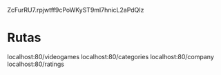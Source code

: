 ZcFurRU7.rpjwtff9cPoWKyST9ml7hnicL2aPdQIz

# Rutas
localhost:80/videogames
localhost:80/categories
localhost:80/company
localhost:80/ratings